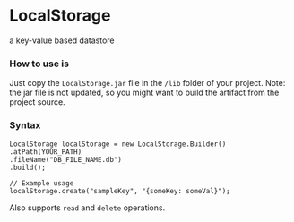 # LocalStorage
a key-value based datastore

### How to use is 
Just copy the `LocalStorage.jar` file in the `/lib` folder of your project.
Note: the jar file is not updated, so you might want to build the artifact from the project source. 
### Syntax

```
LocalStorage localStorage = new LocalStorage.Builder()
.atPath(YOUR_PATH)
.fileName("DB_FILE_NAME.db")
.build();

// Example usage
localStorage.create("sampleKey", "{someKey: someVal}");

```

Also supports `read` and `delete` operations. 

